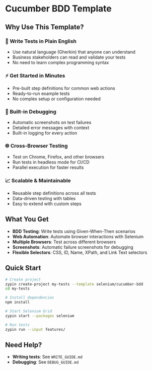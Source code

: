 # Cucumber BDD Template

## Why Use This Template?

### 🎯 **Write Tests in Plain English**
- Use natural language (Gherkin) that anyone can understand
- Business stakeholders can read and validate your tests
- No need to learn complex programming syntax

### ⚡ **Get Started in Minutes**
- Pre-built step definitions for common web actions
- Ready-to-run example tests
- No complex setup or configuration needed

### 🔧 **Built-in Debugging**
- Automatic screenshots on test failures
- Detailed error messages with context
- Built-in logging for every action

### 🌐 **Cross-Browser Testing**
- Test on Chrome, Firefox, and other browsers
- Run tests in headless mode for CI/CD
- Parallel execution for faster results

### 📈 **Scalable & Maintainable**
- Reusable step definitions across all tests
- Data-driven testing with tables
- Easy to extend with custom steps

## What You Get

- **BDD Testing**: Write tests using Given-When-Then scenarios
- **Web Automation**: Automate browser interactions with Selenium
- **Multiple Browsers**: Test across different browsers
- **Screenshots**: Automatic failure screenshots for debugging
- **Flexible Selectors**: CSS, ID, Name, XPath, and Link Text selectors

## Quick Start

```bash
# Create project
zypin create-project my-tests --template selenium/cucumber-bdd
cd my-tests

# Install dependencies
npm install

# Start Selenium Grid
zypin start --packages selenium

# Run tests
zypin run --input features/
```

## Need Help?

- **Writing tests**: See `WRITE_GUIDE.md`
- **Debugging**: See `DEBUG_GUIDE.md`
